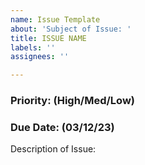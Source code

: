 ```yaml
---
name: Issue Template
about: 'Subject of Issue: '
title: ISSUE NAME
labels: ''
assignees: ''

---
```


### Priority: (High/Med/Low) ###

### Due Date: (03/12/23) ###

Description of Issue:
